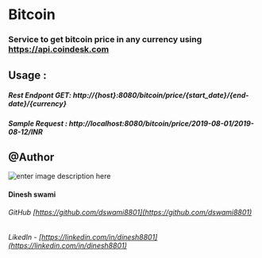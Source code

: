 # Bitcoin

### Service to get bitcoin price in any currency using  https://api.coindesk.com
## Usage : 
##### Rest Endpont  GET:  http://{host}:8080/bitcoin/price/{start_date}/{end-date}/{currency}
##### Sample Request :  http://localhost:8080/bitcoin/price/2019-08-01/2019-08-12/INR

## @Author

![enter image description here](https://ik.imagekit.io/be4swnsmo/tr:w-150,h-150/profile-image-display.png)
#### Dinesh swami  
###### GitHub [https://github.com/dswami8801](https://github.com/dswami8801)
###### LikedIn -   [https://linkedin.com/in/dinesh8801](https://linkedin.com/in/dinesh8801)

     

